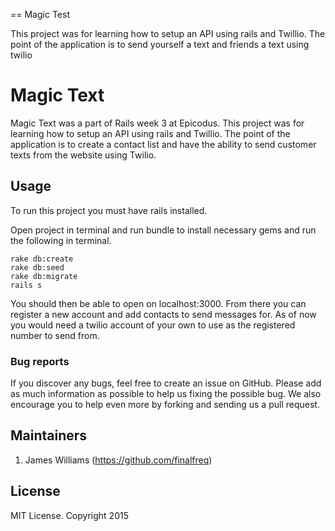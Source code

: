 == Magic Test

This project was for learning how to setup an API using rails and Twillio. The point of the application is to send yourself a text and friends a text using twilio


# Magic Text

Magic Text was a part of Rails week 3 at Epicodus. This project was for learning how to setup an API using rails and Twillio. The point of the application is to create a contact list and have the ability to send customer texts from the website using Twilio. 

## Usage

To run this project you must have rails installed.

Open project in terminal and run bundle to install necessary gems and run the following in terminal.

```
rake db:create
rake db:seed
rake db:migrate
rails s
```

You should then be able to open on localhost:3000. From there you can register a new account and add contacts to send messages for. As of now you would need a twilio account of your own to use as the registered number to send from.

### Bug reports

If you discover any bugs, feel free to create an issue on GitHub. Please add as much information as
possible to help us fixing the possible bug. We also encourage you to help even more by forking and
sending us a pull request.


## Maintainers
1. James Williams (https://github.com/finalfreq)


## License
MIT License. Copyright 2015
